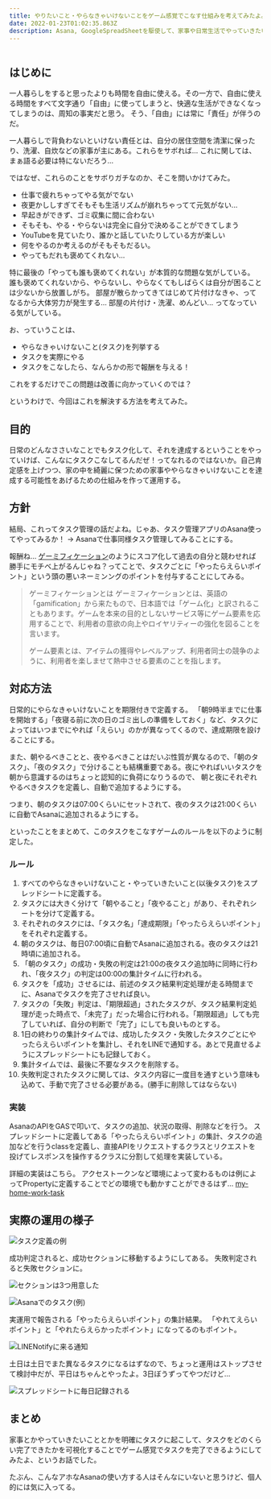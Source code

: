 ```yaml
---
title: やりたいこと・やらなきゃいけないことをゲーム感覚でこなす仕組みを考えてみたよ。
date: 2022-01-23T01:02:35.863Z
description: Asana, GoogleSpreadSheetを駆使して、家事や日常生活でやっていきたいことをゲーム感覚でやっていく仕組みを考えました。
---
```

![]()

## はじめに

一人暮らしをすると思ったよりも時間を自由に使える。その一方で、自由に使える時間をすべて文字通り「自由」に使ってしまうと、快適な生活ができなくなってしまうのは、周知の事実だと思う。
そう、「自由」には常に「責任」が伴うのだ。

一人暮らしで背負わないといけない責任とは、自分の居住空間を清潔に保ったり、洗濯、自炊などの家事が主にある。これらをサボれば... これに関しては、まぁ語る必要は特にないだろう...

ではなぜ、これらのことをサボりガチなのか、そこを問いかけてみた。

* 仕事で疲れちゃってやる気がでない
* 夜更かししすぎてそもそも生活リズムが崩れちゃってて元気がない...
* 早起きができず、ゴミ収集に間に合わない
* そもそも、やる・やらないは完全に自分で決めることができてしまう
* YouTubeを見ていたり、誰かと話していたりしている方が楽しい
* 何をやるのか考えるのがそもそもだるい。
* やってもだれも褒めてくれない...

特に最後の「やっても誰も褒めてくれない」が本質的な問題な気がしている。
誰も褒めてくれないから、やらないし、やらなくてもしばらくは自分が困ることは少ないから放置しがち。
部屋が散らかってきてはじめて片付けなきゃ、ってなるから大体労力が発生する...
部屋の片付け・洗濯、めんどい...
ってなっている気がしている。

お、っていうことは、

* やらなきゃいけないこと(タスク)を列挙する
* タスクを実際にやる
* タスクをこなしたら、なんらかの形で報酬を与える！

これをするだけでこの問題は改善に向かっていくのでは？

というわけで、今回はこれを解決する方法を考えてみた。

## 目的

日常のどんなささいなことでもタスク化して、それを達成するということをやっていけば、こんなにタスクこなしてるんだぜ！ってなれるのではないか。自己肯定感を上げつつ、家の中を綺麗に保つための家事ややらなきゃいけないことを達成する可能性をあげるための仕組みを作って運用する。

## 方針

結局、これってタスク管理の話だよね。じゃあ、タスク管理アプリのAsana使ってやってみるか！
→ Asanaで仕事同様タスク管理してみることにする。

報酬ね... [ゲーミフィケーション](https://www.convention.co.jp/news/detail/contents_type=16&id=841)のようにスコア化して過去の自分と競わせれば勝手にモチベ上がるんじゃね？ってことで、タスクごとに「やったらえらいポイント」という頭の悪いネーミンングのポイントを付与することにしてみる。

> ゲーミフィケーションとは
> ゲーミフィケーションとは、英語の「gamification」から来たもので、日本語では「ゲーム化」と訳されることもあります。ゲームを本来の目的としないサービス等にゲーム要素を応用することで、利用者の意欲の向上やロイヤリティーの強化を図ることを言います。
>
> ゲーム要素とは、アイテムの獲得やレベルアップ、利用者同士の競争のように、利用者を楽しませて熱中させる要素のことを指します。

## 対応方法

日常的にやらなきゃいけないことを期限付きで定義する。
「朝9時半までに仕事を開始する」「夜寝る前に次の日のゴミ出しの準備をしておく」など、タスクによってはいつまでにやれば「えらい」のかが異なってくるので、達成期限を設けることにする。

また、朝やるべきことと、夜やるべきことはだいぶ性質が異なるので、「朝のタスク」、「夜のタスク」で分けることも結構重要である。夜にやればいいタスクを朝から意識するのはちょっと認知的に負荷になりうるので、
朝と夜にそれぞれやるべきタスクを定義し、自動で追加するようにする。

つまり、朝のタスクは07:00くらいにセットされて、夜のタスクは21:00くらいに自動でAsanaに追加されるようにする。

といったことをまとめて、このタスクをこなすゲームのルールを以下のように制定した。

### ルール

1. すべてのやらなきゃいけないこと・やっていきたいこと(以後タスク)をスプレッドシートに定義する。
2. タスクには大きく分けて「朝やること」「夜やること」があり、それぞれシートを分けて定義する。
3. それぞれのタスクには、「タスク名」「達成期限」「やったらえらいポイント」をそれぞれ定義する。
4. 朝のタスクは、毎日07:00頃に自動でAsanaに追加される。夜のタスクは21時頃に追加される。
5. 「朝のタスク」の成功・失敗の判定は21:00の夜タスク追加時に同時に行われ、「夜タスク」の判定は00:00の集計タイムに行われる。
6. タスクを「成功」させるには、前述のタスク結果判定処理が走る時間までに、Asanaでタスクを完了させれば良い。
7. タスクの「失敗」判定は、「期限超過」されたタスクが、タスク結果判定処理が走った時点で、「未完了」だった場合に行われる。「期限超過」しても完了していれば、自分の判断で「完了」にしても良いものとする。
8. 1日の終わりの集計タイムでは、成功したタスク・失敗したタスクごとにやったらえらいポイントを集計し、それをLINEで通知する。あとで見直せるようにスプレッドシートにも記録しておく。
9. 集計タイムでは、最後に不要なタスクを削除する。
10. 失敗判定されたタスクに関しては、タスク内容に一度目を通すという意味も込めて、手動で完了させる必要がある。(勝手に削除してはならない)

### 実装

AsanaのAPIをGASで叩いて、タスクの追加、状況の取得、削除などを行う。
スプレッドシートに定義してある「やったらえらいポイント」の集計、タスクの追加などを行うclassを定義し、直接APIをリクエストするクラスとリクエストを投げてレスポンスを操作するクラスに分割して処理を実装している。

詳細の実装はこちら。
アクセストークンなど環境によって変わるものは例によってPropertyに定義することでどの環境でも動かすことができるはず...
[my-home-work-task](https://github.com/kuroneko913/my-home-work-task)


## 実際の運用の様子

![タスク定義の例](/images/uploaded/20220123-105701.png)

成功判定されると、成功セクションに移動するようにしてある。
失敗判定されると失敗セクションに。

![セクションは3つ用意した](/images/uploaded/20220123-105820.png)

![Asanaでのタスク(例)](/images/uploaded/20220123-105512.png)

実運用で報告される「やったらえらいポイント」の集計結果。
「やれてえらいポイント」と「やれたらえらかったポイント」になってるのもポイント。

![LINENotifyに来る通知](/images/uploaded/20220123-110039.png)


土日は土日でまた異なるタスクになるはずなので、ちょっと運用はストップさせて検討中だが、平日はちゃんとやったよ。3日ぼうずってやつだけど... 

![スプレッドシートに毎日記録される](/images/uploaded/20220123-110251.png)

## まとめ
家事とかやっていきたいこととかを明確にタスクに起こして、タスクをどのくらい完了できたかを可視化することでゲーム感覚でタスクを完了できるようにしてみたよ、というお話でした。

たぶん、こんなアホなAsanaの使い方する人はそんなにいないと思うけど、個人的には気に入ってる。
